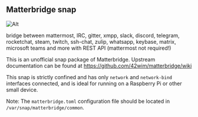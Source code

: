 ## Matterbridge snap

![Alt](https://repobeats.axiom.co/api/embed/ba7f9ebdda03eb4c47d95673e80c3b079077cd78.svg "Repobeats analytics image")

bridge between mattermost, IRC, gitter, xmpp, slack, discord, telegram, rocketchat, steam, twitch, ssh-chat, zulip, whatsapp, keybase, matrix, microsoft teams and more with REST API (mattermost not required!)

This is an unofficial snap package of Matterbridge. 
Upstream documentation can be found at https://github.com/42wim/matterbridge/wiki

This snap is strictly confined and has only `network` and `network-bind` interfaces connected, and is ideal for running on a Raspberry Pi or other small device.

Note: The `matterbridge.toml` configuration file should be located in `/var/snap/matterbridge/common`.

